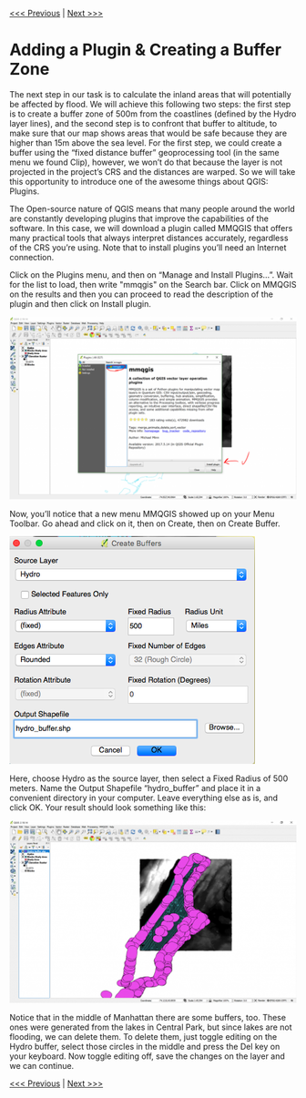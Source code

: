 [<<< Previous](10clip.md)  | [Next >>>](12cntour.md)  

# Adding a Plugin & Creating a Buffer Zone

The next step in our task is to calculate the inland areas that will potentially be affected by flood. We will achieve this following two steps: the first step is to create a buffer zone of 500m from the coastlines (defined by the Hydro layer lines), and the second step is to confront that buffer to altitude, to make sure that our map shows areas that would be safe because they are higher than 15m above the sea level. For the first step, we could create a buffer using the “fixed distance buffer” geoprocessing tool (in the same menu we found Clip), however, we won’t do that because the layer is not projected in the project’s CRS and the distances are warped. So we will take this opportunity to introduce one of the awesome things about QGIS: Plugins.

The Open-source nature of QGIS means that many people around the world are constantly developing plugins that improve the capabilities of the software. In this case, we will download a plugin called MMQGIS that offers many practical tools that always interpret distances accurately, regardless of the CRS you’re using. Note that to install plugins you’ll need an Internet connection.

Click on the Plugins menu, and then on “Manage and Install Plugins…”. Wait for the list to load, then write "mmqgis" on the Search bar. Click on MMQGIS on the results and then you can proceed to read the description of the plugin and then click on Install plugin.

![Installing MMQGIS Plugin](images/plugin1.png)

Now, you’ll notice that a new menu MMQGIS showed up on your Menu Toolbar. Go ahead and click on it, then on Create, then on Create Buffer.

![Creating a Buffer Zone](images/buffer1.png)


Here, choose Hydro as the source layer, then select a Fixed Radius of 500 meters. Name the Output Shapefile “hydro_buffer” and place it in a convenient directory in your computer. Leave everything else as is, and click OK. Your result should look something like this:

![Buffer Zone Resulting Layer](images/buffer2.png)

Notice that in the middle of Manhattan there are some buffers, too. These ones were generated from the lakes in Central Park, but since lakes are not flooding, we can delete them. To delete them, just toggle editing on the Hydro buffer, select those circles in the middle and press the Del key on your keyboard. Now toggle editing off, save the changes on the layer and we can continue.

[<<< Previous](10clip.md)  | [Next >>>](12cntour.md)  
